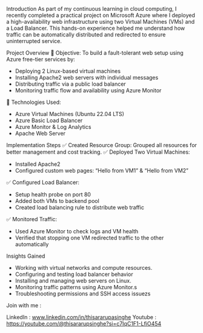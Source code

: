 Introduction
As part of my continuous learning in cloud computing, I recently completed a practical project on Microsoft Azure where I deployed a high-availability web infrastructure using two Virtual Machines (VMs) and a Load Balancer. This hands-on experience helped me understand how traffic can be automatically distributed and redirected to ensure uninterrupted service.

Project Overview
🔹 Objective: To build a fault-tolerant web setup using Azure free-tier services by:

* Deploying 2 Linux-based virtual machines
* Installing Apache2 web servers with individual messages
* Distributing traffic via a public load balancer
* Monitoring traffic flow and availability using Azure Monitor

🔹 Technologies Used:

* Azure Virtual Machines (Ubuntu 22.04 LTS)
* Azure Basic Load Balancer
* Azure Monitor & Log Analytics
* Apache Web Server

Implementation Steps
✅ Created Resource Group: Grouped all resources for better management and cost tracking.
✅ Deployed Two Virtual Machines:

* Installed Apache2
* Configured custom web pages: “Hello from VM1” & “Hello from VM2”

✅ Configured Load Balancer:

* Setup health probe on port 80
* Added both VMs to backend pool
* Created load balancing rule to distribute web traffic

✅ Monitored Traffic:

* Used Azure Monitor to check logs and VM health
* Verified that stopping one VM redirected traffic to the other automatically

Insights Gained

* Working with virtual networks and compute resources.
* Configuring and testing load balancer behavior 
* Installing and managing web servers on Linux.
* Monitoring traffic patterns using Azure Monitor.s
* Troubleshooting permissions and SSH access issuezs

Join with me :

LinkedIn : www.linkedin.com/in/thisararupasinghe
Youtube : https://youtube.com/@thisararupsinghe?si=c7IqC1F1-LfiO454
